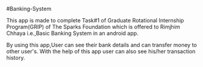 #Banking-System

This app is made to complete Task#1 of Graduate Rotational Internship Program(GRIP) of The Sparks Foundation which is offered to Rimjhim Chhaya  i.e.,Basic Banking System in an android app.

By using this app,User can see their bank details and can transfer money to other user's. With the help of this app user can also see his/her transaction history.

